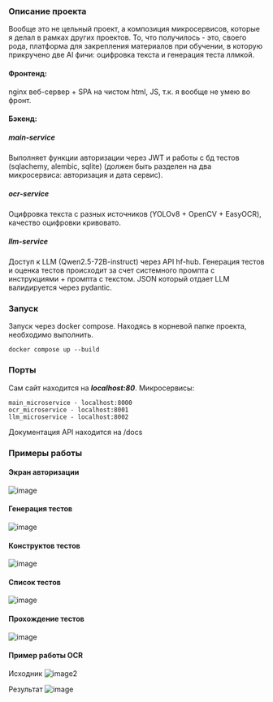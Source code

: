### Описание проекта
Вообще это не цельный проект, а композиция микросервисов, которые я делал в рамках других проектов.
То, что получилось - это, своего рода, платформа для закрепления материалов при обучении, в которую прикручено две AI фичи: оцифровка текста и генерация теста ллмкой. 
#### Фронтенд: 
nginx веб-сервер + SPA на чистом html, JS, т.к. я вообще не умею во фронт. 
#### Бэкенд: 
##### ***main-service***
Выполняет функции авторизации через JWT и работы с бд тестов (sqlachemy, alembic, sqlite) (должен быть разделен на два микросервиса: авторизация и дата сервис).
##### ***ocr-service*** 
Оцифровка текста с разных источников (YOLOv8 + OpenCV + EasyOCR), качество оцифровки кривовато.
##### ***llm-service***
Доступ к LLM (Qwen2.5-72B-instruct) через API hf-hub. Генерация тестов и оценка тестов происходит за счет системного промпта с инструкциями + промпта с текстом. JSON который отдает LLM валидируется через pydantic. 
### Запуск
Запуск через docker compose. Находясь в корневой папке проекта, необходимо выполнить. 
``` docker
docker compose up --build
```
### Порты
Сам сайт находится на ***localhost:80***. 
Микросервисы: 
```
main_microservice - localhost:8000
ocr_microservice - localhost:8001
llm_microservice - localhost:8002
```
Документация API находится на /docs 

### Примеры работы
#### Экран авторизации
![image](https://github.com/user-attachments/assets/ce317b46-fd3f-4309-a2c0-ac1e3b7aa8d3)

#### Генерация тестов
![image](https://github.com/user-attachments/assets/983a403f-a565-4603-97df-8d339801f054)

#### Конструктов тестов
![image](https://github.com/user-attachments/assets/eec4724e-5d2e-41ef-8375-95f447d34d54)

#### Список тестов
![image](https://github.com/user-attachments/assets/d3f2f819-89d9-49e4-a4a1-547859c03058)


#### Прохождение тестов
![image](https://github.com/user-attachments/assets/1f51515c-7dc3-450f-bde6-ca5173597148)

#### Пример работы OCR
Исходник
![image2](https://github.com/user-attachments/assets/646a6b9c-d709-48cd-b6a0-c75051d8c2ba)

Результат
![image](https://github.com/user-attachments/assets/19443eec-904a-424a-985c-1ffdf478f58e)

